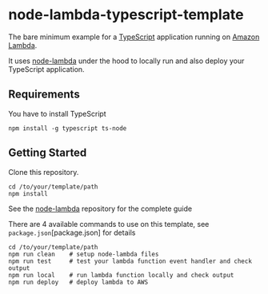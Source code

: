 # node-lambda-typescript-template

The bare minimum example for a [TypeScript](https://github.com/microsoft/TypeScript) application running on [Amazon Lambda](http://aws.amazon.com/lambda/).

It uses [node-lambda](https://github.com/motdotla/node-lambda) under the hood to locally run and also deploy your TypeScript application.


## Requirements

You have to install TypeScript 

```
npm install -g typescript ts-node
```

## Getting Started

Clone this repository.

```
cd /to/your/template/path
npm install
```

See the [node-lambda](https://github.com/motdotla/node-lambda) repository for the complete guide


There are 4 available commands to use on this template, see `package.json`[package.json] for details 

```
cd /to/your/template/path
npm run clean    # setup node-lambda files
npm run test     # test your lambda function event handler and check output
npm run local    # run lambda function locally and check output
npm run deploy   # deploy lambda to AWS
```
